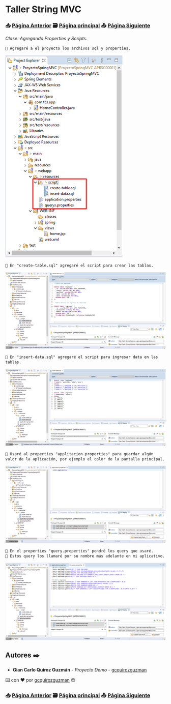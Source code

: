 # Taller String MVC                                                                       
### 📥 [Página Anterior](https://github.com/gcquirozguzman/java-spring-mvc-tcs-202004/tree/INSTC00001)          🗃️ [Página principal](https://github.com/gcquirozguzman/java-spring-mvc-tcs-202004)          📤 [Página Siguiente](https://github.com/gcquirozguzman/java-spring-mvc-tcs-202004/tree/XXXXX00001)

_Clase: Agregando Properties y Scripts._

```
📢 Agregaré a el proyecto los archivos sql y properties.
```

![Error: imagen no ha sido cargada](https://github.com/gcquirozguzman/java-spring-mvc-tcs-202004/blob/master/imagenes/APRSC00001_1.png)

```
📢 En "create-table.sql" agregaré el script para crear las tablas.
```

![Error: imagen no ha sido cargada](https://github.com/gcquirozguzman/java-spring-mvc-tcs-202004/blob/master/imagenes/APRSC00001_2.png)

```
📢 En "insert-data.sql" agregaré el script para ingresar data en las tablas.
```

![Error: imagen no ha sido cargada](https://github.com/gcquirozguzman/java-spring-mvc-tcs-202004/blob/master/imagenes/APRSC00001_3.png)

```
📢 Usaré al properties "applitacion.properties" para guardar algún valor de la aplicación, por ejemplo el color de la pantalla principal.
```

![Error: imagen no ha sido cargada](https://github.com/gcquirozguzman/java-spring-mvc-tcs-202004/blob/master/imagenes/APRSC00001_4.png)

```
📢 En el properties "query.properties" pondré los query que usaré. 
📢 Estos query los llamaré por su nombre más adelante en mi aplicativo.
```

![Error: imagen no ha sido cargada](https://github.com/gcquirozguzman/java-spring-mvc-tcs-202004/blob/master/imagenes/APRSC00001_5.png)

## Autores ✒️

* **Gian Carlo Quiroz Guzmán** - *Proyecto Demo* - [gcquirozguzman](https://github.com/gcquirozguzman)

⌨️ con ❤️ por [gcquirozguzman](https://github.com/gcquirozguzman) 😊

### 📥 [Página Anterior](https://github.com/gcquirozguzman/java-spring-mvc-tcs-202004/tree/INSTC00001)          🗃️ [Página principal](https://github.com/gcquirozguzman/java-spring-mvc-tcs-202004)          📤 [Página Siguiente](https://github.com/gcquirozguzman/java-spring-mvc-tcs-202004/tree/XXXXX00001)

